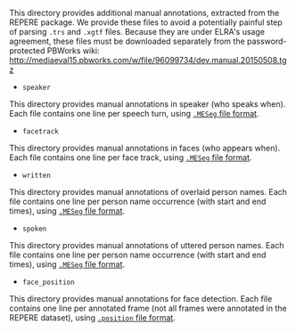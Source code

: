 This directory provides additional manual annotations, extracted from the REPERE package.
We provide these files to avoid a potentially painful step of parsing `.trs` and `.xgtf` files.
Because they are under ELRA's usage agreement, these files must be downloaded separately from the password-protected PBWorks wiki: http://mediaeval15.pbworks.com/w/file/96099734/dev.manual.20150508.tgz

* `speaker`

 This directory provides manual annotations in speaker (who speaks when). Each file contains one line per speech turn, using [`.MESeg` file format](https://github.com/MediaevalPersonDiscoveryTask/metadata/wiki/file-format#temporal-segmentation-meseg).

* `facetrack`

 This directory provides manual annotations in faces (who appears when). Each file contains one line per face track, using [`.MESeg` file format](https://github.com/MediaevalPersonDiscoveryTask/metadata/wiki/file-format#temporal-segmentation-meseg).

* `written`

 This directory provides manual annotations of overlaid person names. Each file contains one line per person name occurrence (with start and end times), using [`.MESeg` file format](https://github.com/MediaevalPersonDiscoveryTask/metadata/wiki/file-format#temporal-segmentation-meseg).

* `spoken`

 This directory provides manual annotations of uttered person names. Each file contains one line per person name occurrence (with start and end times), using [`.MESeg` file format](https://github.com/MediaevalPersonDiscoveryTask/metadata/wiki/file-format#temporal-segmentation-meseg).

* `face_position`
  
 This directory provides manual annotations for face detection. Each file contains one line per annotated frame (not all frames were annotated in the REPERE dataset), using [`.position` file format](https://github.com/MediaevalPersonDiscoveryTask/metadata/wiki/file-format#face-position-position).
 
